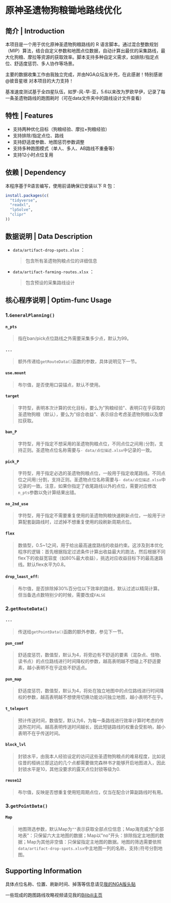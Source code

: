 # 原神圣遗物狗粮锄地路线优化
## 简介 | Introduction
本项目是一个用于优化原神圣遗物狗粮路线的 R 语言脚本。通过混合整数规划（MIP）算法，结合自定义参数和地图点位数据，自动计算出最优的采集路线，最大化狗粮、摩拉等资源的获取效率。脚本支持多种自定义需求，如排除/指定点位、舒适度惩罚、多人协作等场景。

主要的数据收集工作由我独立完成，并由NGA众坛友补充，在此感谢！特别感谢 @彼音星垠 对本项目的大力支持！

基准速度测试基于全四星队伍，如罗-风-早-亚，5.6以来改为罗欧早伊，记录了每一条圣遗物路线的跑图耗时（可在data文件夹中的路线设计文件查看）

## 特性 | Features
- 支持两种优化目标（狗粮经验、摩拉+狗粮经验）
- 支持排除/指定点位、路线
- 支持舒适度参数、地图惩罚参数调整
- 支持多种跑图模式（单人、多人、AB路线不重叠等）
- 支持12小时点位复用

## 依赖 | Dependency
本程序基于R语言编写，使用前请确保已安装以下 R 包：

```R
install.packages(c(
  "tidyverse",
  "readxl",
  "lpSolve",
  "clipr"
))
```
## 数据说明 | Data Description
- `data/artifact-drop-spots.xlsx` ：
    > 包含所有圣遗物狗粮点位的详细信息
- `data/artifact-farming-routes.xlsx` ：
    > 包含预设的采集路线设计

## 核心程序说明 | Optim-func Usage

### 1.`GeneralPlanning()`

#### `n_pts`
> 指在ban/pick点位路线之外需要采集多少点，默认为99。
#### `...`
> 额外传递给`getRouteData()`函数的参数，具体说明见下一节。

#### `use.mount`
> 布尔值，是否使用口袋锚点，默认不使用。

#### `target`
> 字符型，表明本次计算的优化目标，要么为"狗粮经验"、表明只在乎获取的圣遗物狗粮（默认），要么为"综合收益"、表示综合考虑圣遗物狗粮以及摩拉获取。

#### `ban_P`
> 字符型，用于指定不想采用的圣遗物狗粮点位，不同点位之间用`|`分割，支持正则。圣遗物点位名称需要与`- data/点位描述.xlsx`中记录的一致。

#### `pick_P`
> 字符型，用于指定必选的圣遗物狗粮点位，一般用于指定收尾路线。不同点位之间用`|`分割，支持正则。圣遗物点位名称需要与`- data/点位描述.xlsx`中记录的一致。注意，如果你指定了收尾路线以外的点位，需要对应修改`n_pts`参数以免计算结果出错。

#### `no_2nd_use`
> 字符型，用于指定不需要重复使用的圣遗物狗粮快速刷新点位，一般用于计算配套副路线时，过滤掉不想重复使用的段刷新周期点位。

#### `flex`
> 数值型，0.5~1之间，用于给出最高速度路线的收益约束。这涉及到本优化程序的逻辑：首先根据指定过滤条件计算出收益最大的跑法，然后根据不同flex下的收益宽容度（如80%最大收益），挑选对应收益目标下的最高速路线。默认flex水平为0.8。

#### `drop_least_eff`:
> 布尔值，是否排除掉30%百分位以下效率的路线，默认过滤以精简计算。但当备选点数特别少的时候，需要改成`FALSE`

### 2.`getRouteData()`

#### `...`
> 传送给`getPointData()`函数的额外参数，参见下一节。

#### `pun_comf`
> 舒适度惩罚，数值型，默认为4，将旁边有不舒适的要素（混杂点、怪物、读书点）的点位路线进行时间降权的参数，越高表明越不想碰上不舒适要素，越小表明不在乎这些不舒适点。

#### `pun_map`
> 舒适度惩罚，数值型，默认为4，将处在独立地图中的点位路线进行时间降权的参数，越高表明越不想使用切换功能访问独立地图，越小表明不在乎。

#### `t_teleport`
> 预计传送时间，数值型，默认为6，为每一条路线进行效率计算时考虑的传送所花时间。越高表明传送时间越长，因此短链路线的权重会受影响，越小表明不在乎传送时间。

#### `block_lvl`
> 封锁水平，由我本人经验设定的访问这些圣遗物狗粮点的难易程度，比如说往昔的桓纳兰那这边的几个点都需要做完森林书才能够开启地图进入，因此封锁水平是10，其他没要求的露天点位封锁等级为0.

#### `reuse12`
> 布尔值，反映是否想重复使用短周期点位，仅当在配合计算副路线时有用。

### 3.`getPointData()`

#### `Map`
> 地图筛选参数，默认Map为`""`表示获取全部点位信息；Map海克威为"全部地表"：只保留六大主地图的数据；Map以"no"开头：排除指定主地图的数据；Map为其他非空值：只保留指定主地图的数据。地图的筛选需要依照`data/artifact-drop-spots.xlsx`中主地图一列的名称，支持`|`符号分割地图。

## Supporting Information
具体点位名称、位置、刷新时间、掉落等信息请见[我的NGA版头贴](https://nga.178.com/read.php?tid=27875210)

一些现成的跑图路线攻略视频请见我的[Bilibili主页](https://space.bilibili.com/1897138)

